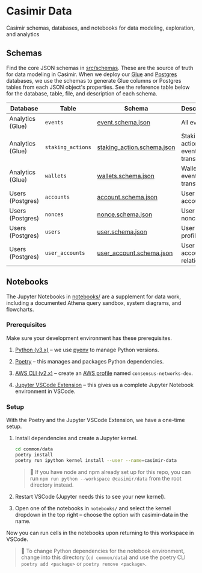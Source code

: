 # Casimir Data

Casimir schemas, databases, and notebooks for data modeling, exploration, and analytics

## Schemas

Find the core JSON schemas in [src/schemas](src/schemas). These are the source of truth for data modeling in Casimir. When we deploy our [Glue](https://docs.aws.amazon.com/glue/latest/dg/define-database.html) and [Postgres](https://www.postgresql.org/docs/) databases, we use the schemas to generate Glue columns or Postgres tables from each JSON object's properties. See the reference table below for the database, table, file, and description of each schema.

| Database | Table | Schema | Description |
| --- | --- | --- | --- |
| Analytics (Glue) | `events` | [event.schema.json](src/schemas/event.schema.json) | All events |
| Analytics (Glue) | `staking_actions` | [staking_action.schema.json](src/schemas/staking_action.schema.json) | Staking action event transforms |
| Analytics (Glue) | `wallets` | [wallets.schema.json](src/schemas/wallets.schema.json) | Wallet event transforms |
| Users (Postgres) | `accounts` | [account.schema.json](src/schemas/account.schema.json) | User accounts |
| Users (Postgres) | `nonces` | [nonce.schema.json](src/schemas/nonce.schema.json) | User auth nonces |
| Users (Postgres) | `users` | [user.schema.json](src/schemas/user.schema.json) | User profiles |
| Users (Postgres) | `user_accounts` | [user_account.schema.json](src/schemas/user_account.schema.json) | User account relations |

## Notebooks

The Jupyter Notebooks in [notebooks/](notebooks/) are a supplement for data work, including a documented Athena query sandbox, system diagrams, and flowcharts.

### Prerequisites

Make sure your development environment has these prerequisites.

1. [Python (v3.x)](https://www.python.org/downloads/) – we use [pyenv](https://github.com/pyenv/pyenv#installation) to manage Python versions.

2. [Poetry](https://python-poetry.org/docs/#installation) – this manages and packages Python dependencies.

3. [AWS CLI (v2.x)](https://aws.amazon.com/cli/) – create an [AWS profile](https://docs.aws.amazon.com/cli/latest/userguide/cli-configure-profiles.html) named `consensus-networks-dev`.

4. [Jupyter VSCode Extension](https://marketplace.visualstudio.com/items?itemName=ms-toolsai.jupyter) – this gives us a complete Jupyter Notebook environment in VSCode.

### Setup

With the Poetry and the Jupyter VSCode Extension, we have a one-time setup.

1. Install dependencies and create a Jupyter kernel.

    ```zsh
    cd common/data
    poetry install
    poetry run ipython kernel install --user --name=casimir-data
    ```

    > 🚩 If you have node and npm already set up for this repo, you can run `npm run python --workspace @casimir/data` from the root directory instead.

2. Restart VSCode (Jupyter needs this to see your new kernel).

3. Open one of the notebooks in `notebooks/` and select the kernel dropdown in the top right – choose the option with casimir-data in the name.

Now you can run cells in the notebooks upon returning to this workspace in VSCode.

> 🚩 To change Python dependencies for the notebook environment, change into this directory (`cd common/data`) and use the poetry CLI `poetry add <package>` or `poetry remove <package>`.
